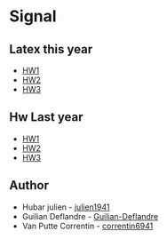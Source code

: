 # Signal
## Latex this year
* [HW1](https://www.overleaf.com/5599699918wvxkfpccnkqd)
* [HW2](https://www.overleaf.com/8818474354szwhyxjpmtwq)
* [HW3](https://www.overleaf.com/2151576166bjtbrpmbmvnc)



## Hw Last year
* [HW1](https://github.com/julien1941/Signal/blob/master/GuillaumeCucu/Custinne_Beaulieu_Escalona_homework1.pdf)
* [HW2](https://github.com/julien1941/Signal/blob/master/GuillaumeCucu/Custinne_Beaulieu_Escalona_Homework_2.pdf)
* [HW3](https://github.com/julien1941/Signal/blob/master/GuillaumeCucu/ELEN0071___Homework_3.pdf)



## Author 

  * Hubar julien - [julien1941](https://github.com/julien1941)
  * Guilian Deflandre - [Guilian-Deflandre](https://github.com/Guilian-Deflandre)
  * Van Putte Correntin - [correntin6941](https://github.com/corentin6941)
